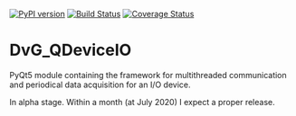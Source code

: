 [![PyPI version](https://badge.fury.io/py/python-dvg-qdeviceio.svg)](https://badge.fury.io/py/python-dvg-qdeviceio)
[![Build Status](https://travis-ci.org/Dennis-van-Gils/python-python-dvg-qdeviceio.svg?branch=master)](https://travis-ci.org/Dennis-van-Gils/python-python-dvg-qdeviceio)
[![Coverage Status](https://coveralls.io/repos/github/Dennis-van-Gils/python-python-dvg-qdeviceio/badge.svg?branch=master)](https://coveralls.io/github/Dennis-van-Gils/python-python-dvg-qdeviceio?branch=master)

# DvG_QDeviceIO
PyQt5 module containing the framework for multithreaded communication and periodical data acquisition for an I/O device.

In alpha stage. Within a month (at July 2020) I expect a proper release.